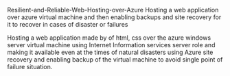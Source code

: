 Resilient-and-Reliable-Web-Hosting-over-Azure
Hosting a web application over azure virtual machine and then enabling backups and site recovery for it to recover in cases of disaster or failures

Hosting a web application made by of html, css over the azure windows server virtual machine using Internet Information services server role and making it available even at the times of natural disasters using Azure site recovery and enabling backup of the virtual machine to avoid single point of failure situation.
